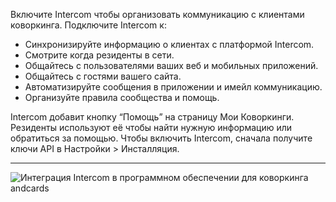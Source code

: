 Включите Intercom чтобы организовать коммуникацию с клиентами коворкинга. Подключите Intercom к:

- Синхронизируйте информацию о клиентах с платформой Intercom.
- Смотрите когда резиденты в сети.
- Общайтесь с пользователями ваших веб и мобильных приложений.
- Общайтесь с гостями вашего сайта.
- Автоматизируйте сообщения в приложении и имейл коммуникацию.
- Организуйте правила сообщества и помощь.

Intercom добавит кнопку “Помощь” на страницу Мои Коворкинги. Резиденты используют её чтобы найти нужную информацию или обратиться за помощью. Чтобы включить Intercom, сначала получите ключи API в Настройки > Инсталляция.

---

![Интеграция Intercom в программном обеспечении для коворкинга andcards](https://d7ccq1i35b0cj.cloudfront.net/andcards-integrations-intercom-light-en-1920-1200.png)
